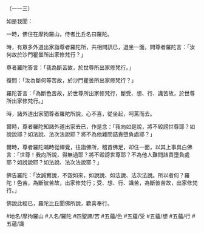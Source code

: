 （一一三）

如是我聞：

一時，佛住在摩拘羅山，侍者比丘名曰羅陀。

時，有眾多外道出家詣尊者羅陀所，共相問訊已，退坐一面，問尊者羅陀言：「汝何故於沙門瞿曇所出家修梵行？」

尊者羅陀答言：「我為斷苦故，於世尊所出家修梵行。」

復問：「汝為斷何等苦故，於沙門瞿曇所出家修梵行？」

羅陀答言：「為斷色苦故，於世尊所出家修梵行，斷受、想、行、識苦故，於世尊所出家修梵行。」

時，諸外道出家聞尊者羅陀所說，心不喜，從坐起，呵罵而去。

爾時，尊者羅陀知諸外道出家去已，作是念：「我向如是說，將不毀謗世尊耶？如說說耶？如法說、法次法說耶？將不為他難問詰責墮負處耶？」

爾時，尊者羅陀晡時從禪覺，往詣佛所，稽首佛足，却住一面，以其上事具白佛言：「世尊！我向所說，得無過耶？將不毀謗世尊耶？不為他人難問詰責墮負處耶？如說說耶？如法說、法次法說耶？」

佛告羅陀：「汝誠實說，不毀如來，如說說、如法說、法次法說。所以者何？羅陀！色苦，為斷彼苦故，出家修梵行；受、想、行、識苦，為斷彼苦故，出家修梵行。」

佛說此經已，羅陀比丘聞佛所說，歡喜奉行。

#地名/摩拘羅山
#人名/羅陀
#四聖諦/苦
#五蘊/色
#五蘊/受
#五蘊/想
#五蘊/行
#五蘊/識
